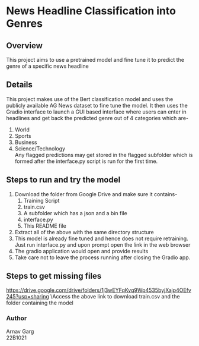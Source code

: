 # News Headline Classification into Genres
## Overview
This project aims to use a pretrained model and fine tune it to predict the genre of a specific news headline
## Details
This project makes use of the Bert classification model and uses the publicly available AG News dataset to fine tune the model. It then uses the 
Gradio interface to launch a GUI based interface where users can enter in headlines and get back the predicted genre out of 4 categories which are-
1. World
2. Sports
3. Business
4. Science/Technology\
Any flagged predictions may get stored in the flagged subfolder which is formed after the interface.py script is run for the first time.
## Steps to run and try the model
1. Download the folder from Google Drive and make sure it contains-
    1. Training Script
    2. train.csv
    3. A subfolder which has a json and a bin file
    4. interface.py
    5. This README file
2. Extract all of the above with the same directory structure
3. This model is already fine tuned and hence does not require retraining. Just run interface.py and upon prompt open the link in the web browser
4. The gradio application would open and provide results
5. Take care not to leave the process running after closing the Gradio app.
## Steps to get missing files
https://drive.google.com/drive/folders/1j3wEYFqKvq9Wp4535byjXajp4OEfv245?usp=sharing
\Access the above link to download train.csv and the folder containing the model

### Author
Arnav Garg\
22B1021
